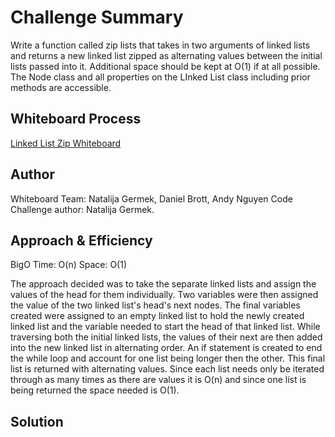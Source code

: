 # Challenge Summary

Write a function called zip lists that takes in two arguments of linked lists and returns a new linked list zipped as alternating values between the initial lists passed into it. Additional space should be kept at O(1) if at all possible. The Node class and all properties on the LInked List class including prior methods are accessible.

## Whiteboard Process

[Linked List Zip Whiteboard](linked_list_zip.jpg)

## Author

Whiteboard Team: Natalija Germek, Daniel Brott, Andy Nguyen
Code Challenge author: Natalija Germek.

## Approach & Efficiency

BigO
Time: O(n)
Space: O(1)

The approach decided was to take the separate linked lists and assign the values of the head for them individually. Two variables were then assigned the value of the two linked list's head's next nodes. The final variables created were assigned to an empty linked list to hold the newly created linked list and the variable needed to start the head of that linked list. While traversing both the initial linked lists, the values of their next are then added into the new linked list in alternating order. An if statement is created to end the while loop and account for one list being longer then the other. This final list is returned with alternating values. Since each list needs only be iterated through as many times as there are values it is O(n) and since one list is being returned the space needed is O(1).

## Solution

<!-- Show how to run your code, and examples of it in action -->
